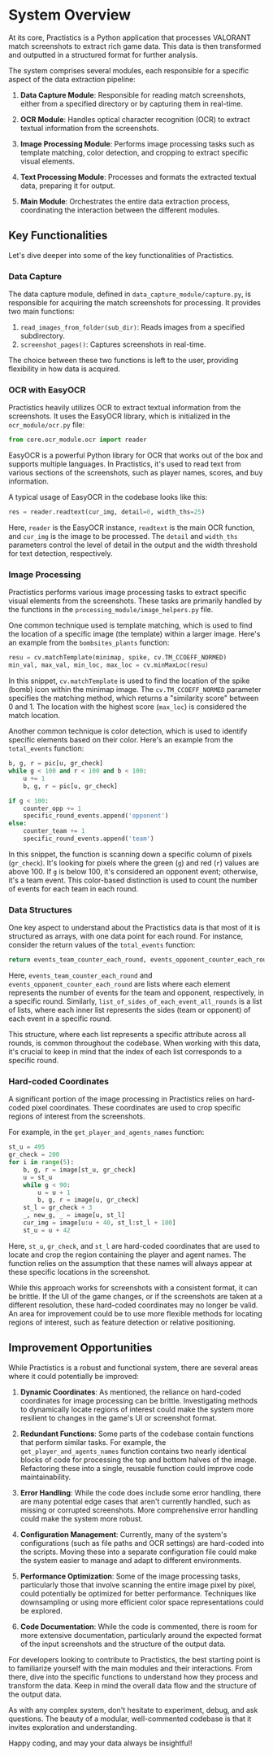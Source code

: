 # System Overview

At its core, Practistics is a Python application that processes VALORANT match screenshots to extract rich game data. This data is then transformed and outputted in a structured format for further analysis.

The system comprises several modules, each responsible for a specific aspect of the data extraction pipeline:

1. **Data Capture Module**: Responsible for reading match screenshots, either from a specified directory or by capturing them in real-time.

2. **OCR Module**: Handles optical character recognition (OCR) to extract textual information from the screenshots.

3. **Image Processing Module**: Performs image processing tasks such as template matching, color detection, and cropping to extract specific visual elements.

4. **Text Processing Module**: Processes and formats the extracted textual data, preparing it for output.

5. **Main Module**: Orchestrates the entire data extraction process, coordinating the interaction between the different modules.

## Key Functionalities

Let's dive deeper into some of the key functionalities of Practistics.

### Data Capture

The data capture module, defined in `data_capture_module/capture.py`, is responsible for acquiring the match screenshots for processing. It provides two main functions:

1. `read_images_from_folder(sub_dir)`: Reads images from a specified subdirectory.
2. `screenshot_pages()`: Captures screenshots in real-time.

The choice between these two functions is left to the user, providing flexibility in how data is acquired.

### OCR with EasyOCR

Practistics heavily utilizes OCR to extract textual information from the screenshots. It uses the EasyOCR library, which is initialized in the `ocr_module/ocr.py` file:

```python
from core.ocr_module.ocr import reader
```

EasyOCR is a powerful Python library for OCR that works out of the box and supports multiple languages. In Practistics, it's used to read text from various sections of the screenshots, such as player names, scores, and buy information.

A typical usage of EasyOCR in the codebase looks like this:

```python
res = reader.readtext(cur_img, detail=0, width_ths=25)
```

Here, `reader` is the EasyOCR instance, `readtext` is the main OCR function, and `cur_img` is the image to be processed. The `detail` and `width_ths` parameters control the level of detail in the output and the width threshold for text detection, respectively.

### Image Processing

Practistics performs various image processing tasks to extract specific visual elements from the screenshots. These tasks are primarily handled by the functions in the `processing_module/image_helpers.py` file.

One common technique used is template matching, which is used to find the location of a specific image (the template) within a larger image. Here's an example from the `bombsites_plants` function:

```python
resu = cv.matchTemplate(minimap, spike, cv.TM_CCOEFF_NORMED)
min_val, max_val, min_loc, max_loc = cv.minMaxLoc(resu)
```

In this snippet, `cv.matchTemplate` is used to find the location of the spike (bomb) icon within the minimap image. The `cv.TM_CCOEFF_NORMED` parameter specifies the matching method, which returns a "similarity score" between 0 and 1. The location with the highest score (`max_loc`) is considered the match location.

Another common technique is color detection, which is used to identify specific elements based on their color. Here's an example from the `total_events` function:

```python
b, g, r = pic[u, gr_check]
while g < 100 and r < 100 and b < 100:
    u += 1
    b, g, r = pic[u, gr_check]

if g < 100:
    counter_opp += 1
    specific_round_events.append('opponent')
else:
    counter_team += 1
    specific_round_events.append('team')
```

In this snippet, the function is scanning down a specific column of pixels (`gr_check`). It's looking for pixels where the green (`g`) and red (`r`) values are above 100. If `g` is below 100, it's considered an opponent event; otherwise, it's a team event. This color-based distinction is used to count the number of events for each team in each round.

### Data Structures

One key aspect to understand about the Practistics data is that most of it is structured as arrays, with one data point for each round. For instance, consider the return values of the `total_events` function:

```python
return events_team_counter_each_round, events_opponent_counter_each_round, list_of_sides_of_each_event_all_rounds
```

Here, `events_team_counter_each_round` and `events_opponent_counter_each_round` are lists where each element represents the number of events for the team and opponent, respectively, in a specific round. Similarly, `list_of_sides_of_each_event_all_rounds` is a list of lists, where each inner list represents the sides (team or opponent) of each event in a specific round.

This structure, where each list represents a specific attribute across all rounds, is common throughout the codebase. When working with this data, it's crucial to keep in mind that the index of each list corresponds to a specific round.

### Hard-coded Coordinates

A significant portion of the image processing in Practistics relies on hard-coded pixel coordinates. These coordinates are used to crop specific regions of interest from the screenshots.

For example, in the `get_player_and_agents_names` function:

```python
st_u = 495
gr_check = 200
for i in range(5):
    b, g, r = image[st_u, gr_check]
    u = st_u
    while g < 90:
        u = u + 1
        b, g, r = image[u, gr_check]
    st_l = gr_check + 3
    _, new_g, _ = image[u, st_l]
    cur_img = image[u:u + 40, st_l:st_l + 180]
    st_u = u + 42
```

Here, `st_u`, `gr_check`, and `st_l` are hard-coded coordinates that are used to locate and crop the region containing the player and agent names. The function relies on the assumption that these names will always appear at these specific locations in the screenshot.

While this approach works for screenshots with a consistent format, it can be brittle. If the UI of the game changes, or if the screenshots are taken at a different resolution, these hard-coded coordinates may no longer be valid. An area for improvement could be to use more flexible methods for locating regions of interest, such as feature detection or relative positioning.

## Improvement Opportunities

While Practistics is a robust and functional system, there are several areas where it could potentially be improved:

1. **Dynamic Coordinates**: As mentioned, the reliance on hard-coded coordinates for image processing can be brittle. Investigating methods to dynamically locate regions of interest could make the system more resilient to changes in the game's UI or screenshot format.

2. **Redundant Functions**: Some parts of the codebase contain functions that perform similar tasks. For example, the `get_player_and_agents_names` function contains two nearly identical blocks of code for processing the top and bottom halves of the image. Refactoring these into a single, reusable function could improve code maintainability.

3. **Error Handling**: While the code does include some error handling, there are many potential edge cases that aren't currently handled, such as missing or corrupted screenshots. More comprehensive error handling could make the system more robust.

4. **Configuration Management**: Currently, many of the system's configurations (such as file paths and OCR settings) are hard-coded into the scripts. Moving these into a separate configuration file could make the system easier to manage and adapt to different environments.

5. **Performance Optimization**: Some of the image processing tasks, particularly those that involve scanning the entire image pixel by pixel, could potentially be optimized for better performance. Techniques like downsampling or using more efficient color space representations could be explored.

6. **Code Documentation**: While the code is commented, there is room for more extensive documentation, particularly around the expected format of the input screenshots and the structure of the output data.

For developers looking to contribute to Practistics, the best starting point is to familiarize yourself with the main modules and their interactions. From there, dive into the specific functions to understand how they process and transform the data. Keep in mind the overall data flow and the structure of the output data.

As with any complex system, don't hesitate to experiment, debug, and ask questions. The beauty of a modular, well-commented codebase is that it invites exploration and understanding.

Happy coding, and may your data always be insightful!
